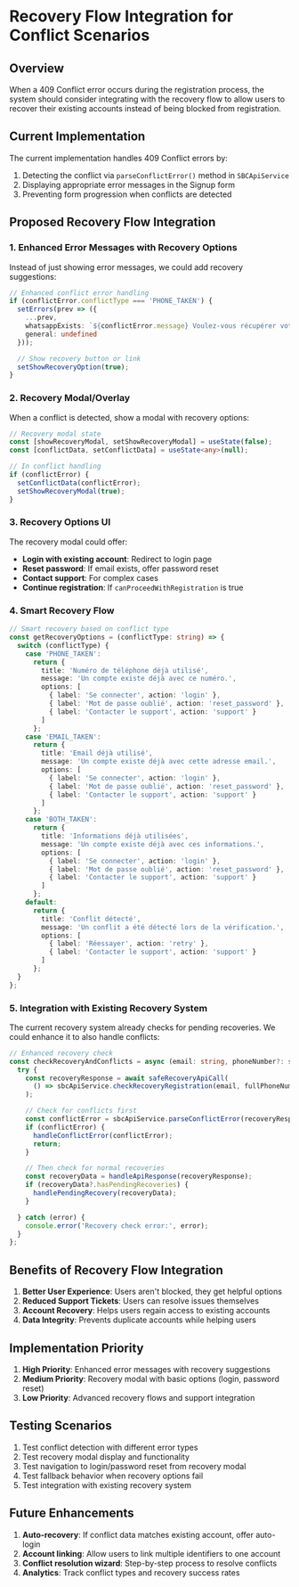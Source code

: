 # Recovery Flow Integration for Conflict Scenarios

## Overview

When a 409 Conflict error occurs during the registration process, the system should consider integrating with the recovery flow to allow users to recover their existing accounts instead of being blocked from registration.

## Current Implementation

The current implementation handles 409 Conflict errors by:
1. Detecting the conflict via `parseConflictError()` method in `SBCApiService`
2. Displaying appropriate error messages in the Signup form
3. Preventing form progression when conflicts are detected

## Proposed Recovery Flow Integration

### 1. Enhanced Error Messages with Recovery Options

Instead of just showing error messages, we could add recovery suggestions:

```typescript
// Enhanced conflict error handling
if (conflictError.conflictType === 'PHONE_TAKEN') {
  setErrors(prev => ({
    ...prev,
    whatsappExists: `${conflictError.message} Voulez-vous récupérer votre compte existant ?`,
    general: undefined
  }));

  // Show recovery button or link
  setShowRecoveryOption(true);
}
```

### 2. Recovery Modal/Overlay

When a conflict is detected, show a modal with recovery options:

```typescript
// Recovery modal state
const [showRecoveryModal, setShowRecoveryModal] = useState(false);
const [conflictData, setConflictData] = useState<any>(null);

// In conflict handling
if (conflictError) {
  setConflictData(conflictError);
  setShowRecoveryModal(true);
}
```

### 3. Recovery Options UI

The recovery modal could offer:
- **Login with existing account**: Redirect to login page
- **Reset password**: If email exists, offer password reset
- **Contact support**: For complex cases
- **Continue registration**: If `canProceedWithRegistration` is true

### 4. Smart Recovery Flow

```typescript
// Smart recovery based on conflict type
const getRecoveryOptions = (conflictType: string) => {
  switch (conflictType) {
    case 'PHONE_TAKEN':
      return {
        title: 'Numéro de téléphone déjà utilisé',
        message: 'Un compte existe déjà avec ce numéro.',
        options: [
          { label: 'Se connecter', action: 'login' },
          { label: 'Mot de passe oublié', action: 'reset_password' },
          { label: 'Contacter le support', action: 'support' }
        ]
      };
    case 'EMAIL_TAKEN':
      return {
        title: 'Email déjà utilisé',
        message: 'Un compte existe déjà avec cette adresse email.',
        options: [
          { label: 'Se connecter', action: 'login' },
          { label: 'Mot de passe oublié', action: 'reset_password' },
          { label: 'Contacter le support', action: 'support' }
        ]
      };
    case 'BOTH_TAKEN':
      return {
        title: 'Informations déjà utilisées',
        message: 'Un compte existe déjà avec ces informations.',
        options: [
          { label: 'Se connecter', action: 'login' },
          { label: 'Mot de passe oublié', action: 'reset_password' },
          { label: 'Contacter le support', action: 'support' }
        ]
      };
    default:
      return {
        title: 'Conflit détecté',
        message: 'Un conflit a été détecté lors de la vérification.',
        options: [
          { label: 'Réessayer', action: 'retry' },
          { label: 'Contacter le support', action: 'support' }
        ]
      };
  }
};
```

### 5. Integration with Existing Recovery System

The current recovery system already checks for pending recoveries. We could enhance it to also handle conflicts:

```typescript
// Enhanced recovery check
const checkRecoveryAndConflicts = async (email: string, phoneNumber?: string) => {
  try {
    const recoveryResponse = await safeRecoveryApiCall(
      () => sbcApiService.checkRecoveryRegistration(email, fullPhoneNumber)
    );

    // Check for conflicts first
    const conflictError = sbcApiService.parseConflictError(recoveryResponse);
    if (conflictError) {
      handleConflictError(conflictError);
      return;
    }

    // Then check for normal recoveries
    const recoveryData = handleApiResponse(recoveryResponse);
    if (recoveryData?.hasPendingRecoveries) {
      handlePendingRecovery(recoveryData);
    }

  } catch (error) {
    console.error('Recovery check error:', error);
  }
};
```

## Benefits of Recovery Flow Integration

1. **Better User Experience**: Users aren't blocked, they get helpful options
2. **Reduced Support Tickets**: Users can resolve issues themselves
3. **Account Recovery**: Helps users regain access to existing accounts
4. **Data Integrity**: Prevents duplicate accounts while helping users

## Implementation Priority

1. **High Priority**: Enhanced error messages with recovery suggestions
2. **Medium Priority**: Recovery modal with basic options (login, password reset)
3. **Low Priority**: Advanced recovery flows and support integration

## Testing Scenarios

1. Test conflict detection with different error types
2. Test recovery modal display and functionality
3. Test navigation to login/password reset from recovery modal
4. Test fallback behavior when recovery options fail
5. Test integration with existing recovery system

## Future Enhancements

1. **Auto-recovery**: If conflict data matches existing account, offer auto-login
2. **Account linking**: Allow users to link multiple identifiers to one account
3. **Conflict resolution wizard**: Step-by-step process to resolve conflicts
4. **Analytics**: Track conflict types and recovery success rates
